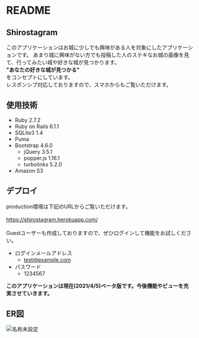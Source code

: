 # README

## Shirostagram
このアプリケーションはお城に少しでも興味がある人を対象にしたアプリケーションです。
あまり城に興味がない方でも投稿した人のステキなお城の画像を見て、行ってみたい城や好きな城が見つかります。
<br>**"あなたの好きな城が見つかる"**<br>
をコンセプトにしています。
<br>レスポンシブ対応しておりますので、スマホからもご覧いただけます。

## 使用技術
* Ruby 2.7.2
* Ruby on Rails 6.1.1
* SQLite3 1.4
* Puma
* Bootstrap 4.6.0
  * jQuery 3.5.1
  * popper.js 1.16.1
  * turbolinks 5.2.0
* Amazon S3

## デプロイ
production環境は下記のURLからご覧いただけます。
<br>
<br>
https://shirostagram.herokuapp.com/
<br>
<br>
Guestユーザーも作成しておりますので、ぜひログインして機能をお試しください。
* ログインメールアドレス
  * test@example.com
* パスワード
  * 1234567


**このアプリケーションは現在(2021/4/5)ベータ版です。今後機能やビューを充実させていきます。**

## ER図
![名称未設定](https://user-images.githubusercontent.com/67961141/113546917-e7190680-9627-11eb-828b-e15e19a2e752.png)
